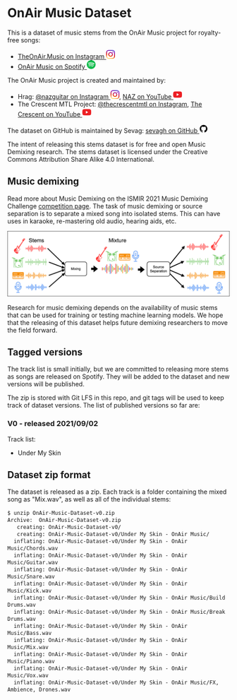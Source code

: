 # OnAir Music Dataset

This is a dataset of music stems from the OnAir Music project for royalty-free songs:
* [TheOnAir.Music on Instagram <img src="./.github/instagram_logo.svg" height=20px/>](https://www.instagram.com/theonair.music/)
* [OnAir Music on Spotify <img src="./.github/spotify_logo.svg" height=20px/>](https://open.spotify.com/artist/7IYLENV1pGGPvL6wkyl7t5)

The OnAir Music project is created and maintained by:
* Hrag: [@nazguitar on Instagram <img src="./.github/instagram_logo.svg" height=20px/>](https://www.instagram.com/nazguitar/), [NAZ on YouTube <img src="./.github/youtube_logo.svg" height=20px/>](https://www.youtube.com/channel/UCOJWAbfcCw2gkkkRZv1es_A)
* The Crescent MTL Project: [@thecrescentmtl on Instagram](https://www.instagram.com/thecrescentmtl/), [The Crescent on YouTube <img src="./.github/youtube_logo.svg" height=20px/>](https://www.youtube.com/c/TheCrescent)

The dataset on GitHub is maintained by Sevag: [sevagh on GitHub <img src="./.github/github_logo.svg" height=20px/>](https://github.com/sevagh)

The intent of releasing this stems dataset is for free and open Music Demixing research. The stems dataset is licensed under the Creative Commons Attribution Share Alike 4.0 International.

## Music demixing

Read more about Music Demixing on the ISMIR 2021 Music Demixing Challenge [competition page](https://www.aicrowd.com/challenges/music-demixing-challenge-ismir-2021). The task of music demixing or source separation is to separate a mixed song into isolated stems. This can have uses in karaoke, re-mastering old audio, hearing aids, etc.

![mixdemix](./.github/mixdemix.png)

Research for music demixing depends on the availability of music stems that can be used for training or testing machine learning models. We hope that the releasing of this dataset helps future demixing researchers to move the field forward.

## Tagged versions

The track list is small initially, but we are committed to releasing more stems as songs are released on Spotify. They will be added to the dataset and new versions will be published.

The zip is stored with Git LFS in this repo, and git tags will be used to keep track of dataset versions. The list of published versions so far are:

### V0 - released 2021/09/02

Track list:
* Under My Skin

## Dataset zip format

The dataset is released as a zip. Each track is a folder containing the mixed song as "Mix.wav", as well as all of the individual stems:
```
$ unzip OnAir-Music-Dataset-v0.zip
Archive:  OnAir-Music-Dataset-v0.zip
   creating: OnAir-Music-Dataset-v0/
   creating: OnAir-Music-Dataset-v0/Under My Skin - OnAir Music/
  inflating: OnAir-Music-Dataset-v0/Under My Skin - OnAir Music/Chords.wav
  inflating: OnAir-Music-Dataset-v0/Under My Skin - OnAir Music/Guitar.wav
  inflating: OnAir-Music-Dataset-v0/Under My Skin - OnAir Music/Snare.wav
  inflating: OnAir-Music-Dataset-v0/Under My Skin - OnAir Music/Kick.wav
  inflating: OnAir-Music-Dataset-v0/Under My Skin - OnAir Music/Build Drums.wav
  inflating: OnAir-Music-Dataset-v0/Under My Skin - OnAir Music/Break Drums.wav
  inflating: OnAir-Music-Dataset-v0/Under My Skin - OnAir Music/Bass.wav
  inflating: OnAir-Music-Dataset-v0/Under My Skin - OnAir Music/Mix.wav
  inflating: OnAir-Music-Dataset-v0/Under My Skin - OnAir Music/Piano.wav
  inflating: OnAir-Music-Dataset-v0/Under My Skin - OnAir Music/Vox.wav
  inflating: OnAir-Music-Dataset-v0/Under My Skin - OnAir Music/FX, Ambience, Drones.wav
```
